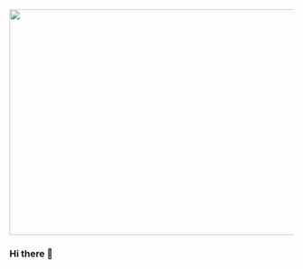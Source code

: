<div id="header" align="center">

  <img src="https://i.imgur.com/gVaiiNW.jpg" width="800" height="400">

</div>

### Hi there 👋

<!--
**Reyesalex777/Reyesalex777** is a ✨ _special_ ✨ repository because its `README.md` (this file) appears on your GitHub profile.

Here are some ideas to get you started:

- 🔭 I’m currently working on ...
- 🌱 I’m currently learning ...
- 👯 I’m looking to collaborate on ...
- 🤔 I’m looking for help with ...
- 💬 Ask me about ...
- 📫 How to reach me: ...
- 😄 Pronouns: ...
- ⚡ Fun fact: ...
-->
